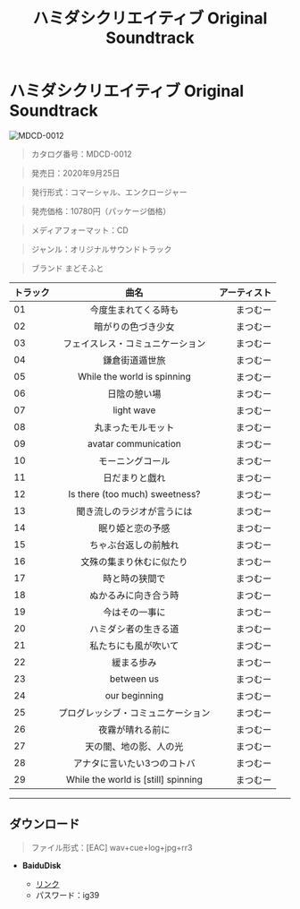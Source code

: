 ﻿---
layout: mypost
title: ハミダシクリエイティブ Original Soundtrack
categories: [まどそふと]
---

# ハミダシクリエイティブ Original Soundtrack

![MDCD-0012](MDCD-0012-Cover.jpg)

> カタログ番号：MDCD-0012

> 発売日：2020年9月25日

> 発行形式：コマーシャル、エンクロージャー

> 発売価格：10780円（パッケージ価格）

> メディアフォーマット：CD

> ジャンル：オリジナルサウンドトラック

> ブランド まどそふと


| トラック | 曲名 | アーティスト |
| ------| :-----------: | -----: |
| 01   | 今度生まれてくる時も                | まつむー |
| 02   | 暗がりの色づき少女                  | まつむー |
| 03   | フェイスレス・コミュニケーション    | まつむー |
| 04   | 鎌倉街道遁世旅                      | まつむー |
| 05   | While the world is spinning         | まつむー |
| 06   | 日陰の憩い場                        | まつむー |
| 07   | light wave                          | まつむー |
| 08   | 丸まったモルモット                  | まつむー |
| 09   | avatar communication                | まつむー |
| 10   | モーニングコール                    | まつむー |
| 11   | 日だまりと戯れ                      | まつむー |
| 12   | Is there (too much) sweetness?      | まつむー |
| 13   | 聞き流しのラジオが言うには          | まつむー |
| 14   | 眠り姫と恋の予感                    | まつむー |
| 15   | ちゃぶ台返しの前触れ                | まつむー |
| 16   | 文殊の集まり休むに似たり            | まつむー |
| 17   | 時と時の狭間で                      | まつむー |
| 18   | ぬかるみに向き合う時                | まつむー |
| 19   | 今はその一事に                      | まつむー |
| 20   | ハミダシ者の生きる道                | まつむー |
| 21   | 私たちにも風が吹いて                | まつむー |
| 22   | 緩まる歩み                          | まつむー |
| 23   | between us                          | まつむー |
| 24   | our beginning                       | まつむー |
| 25   | プログレッシブ・コミュニケーション  | まつむー |
| 26   | 夜霧が晴れる前に                    | まつむー |
| 27   | 天の闇、地の影、人の光              | まつむー |
| 28   | アナタに言いたい3つのコトバ         | まつむー |
| 29   | While the world is [still] spinning | まつむー |

---
## ダウンロード
> ファイル形式：[EAC] wav+cue+log+jpg+rr3

  - **BaiduDisk**

    - [リンク](https://pan.baidu.com/s/1VphbotK_zgm_pNxwVI3CIA)
    - パスワード：ig39
  